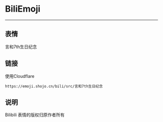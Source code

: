 # BiliEmoji
---
## 表情
言和7th生日纪念
## 链接
使用Cloudflare
```
https://emoji.shojo.cn/bili/src/言和7th生日纪念
```
## 说明
Bilibili 表情的版权归原作者所有
